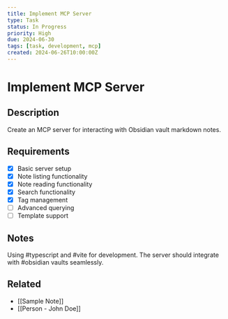 ```yaml
---
title: Implement MCP Server
type: Task
status: In Progress
priority: High
due: 2024-06-30
tags: [task, development, mcp]
created: 2024-06-26T10:00:00Z
---
```


# Implement MCP Server

## Description

Create an MCP server for interacting with Obsidian vault markdown notes.

## Requirements

- [x] Basic server setup
- [x] Note listing functionality
- [x] Note reading functionality  
- [x] Search functionality
- [x] Tag management
- [ ] Advanced querying
- [ ] Template support

## Notes

Using #typescript and #vite for development. The server should integrate with #obsidian vaults seamlessly.

## Related

- [[Sample Note]]
- [[Person - John Doe]]